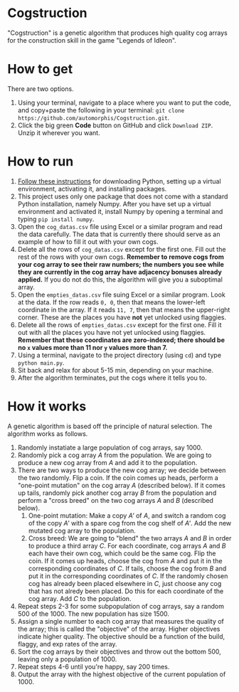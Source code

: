 # Cogstruction

"Cogstruction" is a genetic algorithm that produces high quality cog arrays for the construction skill in the game "Legends of Idleon".

# How to get
There are two options.
1. Using your terminal, navigate to a place where you want to put the code, and copy+paste the following in your terminal: `git clone https://github.com/automorphis/Cogstruction.git`.
2. Click the big green **Code** button on GitHub and click `Download ZIP`. Unzip it wherever you want.  

# How to run
1. [Follow these instructions](https://packaging.python.org/guides/installing-using-pip-and-virtual-environments/) for downloading Python, setting up a virtual environment, activating it, and installing packages. 
2. This project uses only one package that does not come with a standard Python installation, namely Numpy. After you have set up a virtual environment and activated it, install Numpy by opening a terminal and typing `pip install numpy`.
3. Open the `cog_datas.csv` file using Excel or a similar program and read the data carefully. The data that is currently there should serve as an example of how to fill it out with your own cogs.
4. Delete all the rows of `cog_datas.csv` except for the first one. Fill out the rest of the rows with your own cogs. **Remember to remove cogs from your cog array to see their raw numbers; the numbers you see while they are currently in the cog array have adjacency bonuses already applied.** If you do not do this, the algorithm will give you a suboptimal array.
5. Open the `empties_datas.csv` file suing Excel or a similar program. Look at the data. If the row reads `0, 0`, then that means the lower-left coordinate in the array. If it reads `11, 7`, then that means the upper-right corner. These are the places you have **not** yet unlocked using flaggies.
6. Delete all the rows of `empties_datas.csv` except for the first one. Fill it out with all the places you have not yet unlocked using flaggies. **Remember that these coordinates are zero-indexed; there should be no `x` values more than 11 nor `y` values more than 7.**
7. Using a terminal, navigate to the project directory (using `cd`) and type `python main.py`.
8. Sit back and relax for about 5-15 min, depending on your machine.
9. After the algorithm terminates, put the cogs where it tells you to.

# How it works

A genetic algorithm is based off the principle of natural selection. The algorithm works as follows.

1. Randomly instatiate a large population of cog arrays, say 1000. 
2. Randomly pick a cog array *A* from the population. We are going to produce a new cog array from *A* and add it to the population. 
3. There are two ways to produce the new cog array; we decide between the two randomly. Flip a coin. If the coin comes up heads, perform a "one-point mutation" on the cog array *A* (described below). If it comes up tails, randomly pick another cog array *B* from the population and perform a "cross breed" on the two cog arrays *A* and *B* (described below).
   1. One-point mutation: Make a copy *A'* of *A*, and switch a random cog of the copy *A'* with a spare cog from the cog shelf of *A'*. Add the new mutated cog array to the population.
   2. Cross breed: We are going to "blend" the two arrays *A* and *B* in order to produce a third array *C*. For each coordinate, cog arrays *A* and *B* each have their own cog, which could be the same cog. Flip the coin. If it comes up heads, choose the cog from *A* and put it in the corresponding coordinates of *C*. If tails, choose the cog from *B* and put it in the corresponding coordinates of *C*. If the randomly chosen cog has already been placed elsewhere in *C*, just choose any cog that has not alredy been placed. Do this for each coordinate of the cog array. Add *C* to the population.
4. Repeat steps 2-3 for some subpopulation of cog arrays, say a random 500 of the 1000. The new population has size 1500.
5. Assign a single number to each cog array that measures the quality of the array; this is called the "objective" of the array. Higher objectives indicate higher quality. The objective should be a function of the build, flaggy, and exp rates of the array.
6. Sort the cog arrays by their objectives and throw out the bottom 500, leaving only a population of 1000. 
7. Repeat steps 4-6 until you're happy, say 200 times. 
8. Output the array with the highest objective of the current population of 1000.

